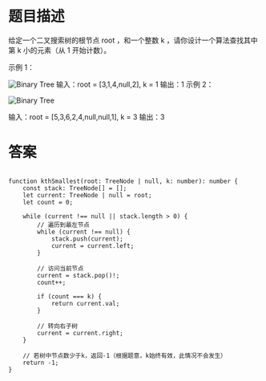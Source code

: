 # 题目描述
给定一个二叉搜索树的根节点 root ，和一个整数 k ，请你设计一个算法查找其中第 k 小的元素（从 1 开始计数）。

 

示例 1：


![Binary Tree](https://assets.leetcode.com/uploads/2021/01/28/kthtree1.jpg)
输入：root = [3,1,4,null,2], k = 1
输出：1
示例 2：

![Binary Tree](https://assets.leetcode.com/uploads/2021/01/28/kthtree2.jpg)

输入：root = [5,3,6,2,4,null,null,1], k = 3
输出：3



# 答案

```

function kthSmallest(root: TreeNode | null, k: number): number {
    const stack: TreeNode[] = [];
    let current: TreeNode | null = root;
    let count = 0;

    while (current !== null || stack.length > 0) {
        // 遍历到最左节点
        while (current !== null) {
            stack.push(current);
            current = current.left;
        }

        // 访问当前节点
        current = stack.pop()!;
        count++;

        if (count === k) {
            return current.val;
        }

        // 转向右子树
        current = current.right;
    }

    // 若树中节点数少于k，返回-1（根据题意，k始终有效，此情况不会发生）
    return -1;
}

```